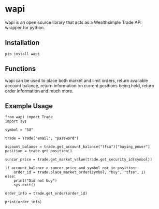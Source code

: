 # wapi
wapi is an open source library that acts as a Wealthsimple Trade API wrapper for python. 

## Installation
    pip install wapi

## Functions
wapi can be used to place both market and limit orders, return available account balance, return information on current positions being held, return order information and much more.

## Example Usage
    from wapi import Trade
    import sys
    
    symbol = "SU"
    
    trade = Trade("email", "password")
    
    account_balance = trade.get_account_balance("tfsa")["buying_power"]
    position = trade.get_position()
    
    suncor_price = trade.get_market_value(trade.get_security_id(symbol))
    
    if account_balance > suncor_price and symbol not in position:
        order_id = trade.place_market_order(symbol, "buy", "tfsa", 1)
    else:
        print("Did not buy")
        sys.exit()
        
    order_info = trade.get_order(order_id)
    
    print(order_info)
 
